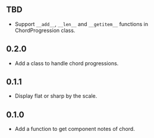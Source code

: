 ## TBD
- Support `__add__`, `__len__` and `__getitem__` functions in ChordProgression class.

## 0.2.0
- Add a class to handle chord progressions.

## 0.1.1
- Display flat or sharp by the scale.

## 0.1.0
- Add a function to get component notes of chord.